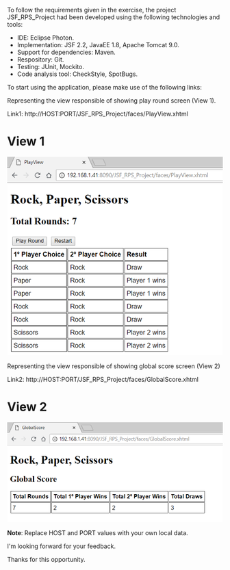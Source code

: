 To follow the requirements given in the exercise, the project JSF_RPS_Project had been developed using the following technologies and tools:

-	IDE: Eclipse Photon.
-	Implementation: JSF 2.2, JavaEE 1.8, Apache Tomcat 9.0.
-	Support for dependencies: Maven.
-	Respository: Git.
-	Testing: JUnit, Mockito.
-	Code analysis tool: CheckStyle, SpotBugs.

To start using the application, please make use of the following links:

Representing the view responsible of showing play round screen (View 1).

Link1: http://HOST:PORT/JSF_RPS_Project/faces/PlayView.xhtml

# **View 1**
![alt text](https://github.com/memorycero/repomocks/blob/master/JSF_RPS_Project/tmp/images/view1.png)


Representing the view responsible of showing global score screen (View 2)

Link2: http://HOST:PORT/JSF_RPS_Project/faces/GlobalScore.xhtml

# **View 2**
![alt text](https://github.com/memorycero/repomocks/blob/master/JSF_RPS_Project/tmp/images/view2.png)


**Note**: Replace HOST and PORT values with your own local data.

I'm looking forward for your feedback.

Thanks for this opportunity.
